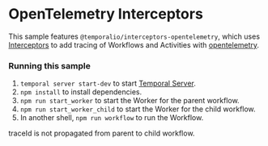 # OpenTelemetry Interceptors

This sample features `@temporalio/interceptors-opentelemetry`, which uses [Interceptors](https://docs.temporal.io/typescript/interceptors) to add tracing of Workflows and Activities with [opentelemetry](https://opentelemetry.io/).

### Running this sample

1. `temporal server start-dev` to start [Temporal Server](https://github.com/temporalio/cli/#installation).
1. `npm install` to install dependencies.
1. `npm run start_worker` to start the Worker for the parent workflow.
1. `npm run start_worker_child` to start the Worker for the child workflow.
1. In another shell, `npm run workflow` to run the Workflow.

traceId is not propagated from parent to child workflow. 